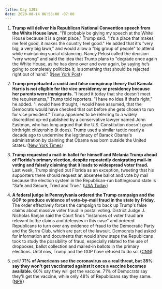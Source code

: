 ```yaml
---
title: Day 1303
date: 2020-08-14 06:55:00 -07:00
---
```


1. **Trump will deliver his Republican National Convention speech from the White House lawn.** "I’ll probably be giving my speech at the White House because it is a great place," Trump said. "It’s a place that makes me feel good, it makes the country feel good." He added that it's "very big, a very big lawn," and would allow a "big group of people" to attend while maintaining social distancing. Nancy Pelosi called the decision "very wrong" and said the idea that Trump plans to "degrade once again the White House, as he has done over and over again, by saying he’s going to completely politicize it, is something that should be rejected right out of hand." ([New York Post](https://nypost.com/2020/08/13/trump-plans-to-deliver-rnc-speech-on-white-house-lawn/))

2. **Trump perpetuated a racist and false conspiracy theory that Kamala Harris is not eligible for the vice presidency or presidency because her parents were immigrants.** "I heard it today that she doesn’t meet the requirements," Trump told reporters. "I have no idea if that’s right," he added. "I would have thought, I would have assumed, that the Democrats would have checked that out before she gets chosen to run for vice president." Trump appeared to be referring to a widely discredited op-ed published by a conservative lawyer named John Eastman, who has long argued that the U.S. Constitution doesn't grant birthright citizenship (it does). Trump used a similar tactic nearly a decade ago to undermine the legitimacy of Barack Obama's administration by claiming that Obama was born outside the United States. ([New York Times](https://www.nytimes.com/2020/08/13/us/politics/trump-kamala-harris.html))

3. **Trump requested a mail-in ballot for himself and Melania Trump ahead of Florida's primary election, despite repeatedly denigrating mail-in voting and falsely claiming that it leads to widespread voter fraud.** Last week, Trump singled out Florida as an exception, tweeting that his supporters there should request an absentee ballot and vote by mail because the election system in the Republican-run battleground state is "Safe and Secure, Tried and True." ([USA Today](https://www.usatoday.com/story/news/politics/elections/2020/08/13/trump-requests-mail-ballot-florida-primary-despite-rhetoric/3371605001/))

4. **A federal judge in Pennsylvania ordered the Trump campaign and the GOP to produce evidence of vote-by-mail fraud in the state by Friday.** The order effectively forces the campaign to back up Trump's false claims about massive voter fraud in postal voting. District Judge J. Nicholas Ranjan said the Court finds "instances of voter fraud are relevant to the claims and defenses in this case" and ordered Republicans to turn over any evidence of fraud to the Democratic Party and the Sierra Club, which are part of the lawsuit. Democrats had asked for information and documents that would show steps the Republicans took to study the possibility of fraud, especially related to the use of dropboxes, ballot collection and mailed-in ballots in the primary elections. Until now, Trump and the GOP have refused to do so. ([CNN](https://www.cnn.com/2020/08/13/politics/trump-campaign-voter-fraud-lawsuit-pennsylvania/index.html))

5. poll/ **71% of Americans see the coronavirus as a real threat, but 35% say they won't get vaccinated against it once a vaccine becomes available.** 60% say they will get the vaccine. 71% of Democrats say they'll get the vaccine, while only 48% of Republicans say they same. ([NPR](https://www.npr.org/2020/08/14/902265017/poll-biden-expands-lead-a-third-of-country-says-it-wont-get-vaccinated))